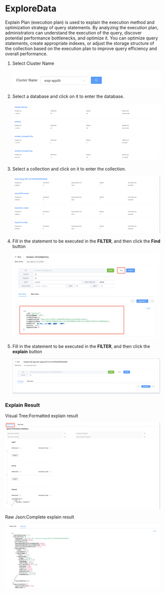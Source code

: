 # ExploreData

Explain Plan (execution plan) is used to explain the execution method and optimization strategy of query statements. By analyzing the execution plan, administrators can understand the execution of the query, discover potential performance bottlenecks, and optimize it. You can optimize query statements, create appropriate indexes, or adjust the storage structure of the collection based on the execution plan to improve query efficiency and overall performance.

1. Select Cluster Name

   ![Start Diagnose Session](../../images/whalealPlatFormImages/10-Diagnose/excname.png)

2. Select a database and click on it to enter the database.

   ![Start Diagnose Session](../../images/whalealPlatFormImages/10-Diagnose/database.png)

3. Select a collection and click on it to enter the collection.

   ![Start Diagnose Session](../../images/whalealPlatFormImages/10-Diagnose/collection.png)

4. Fill in the statement to be executed in the **FILTER**, and then click the **Find** button

   ![Start Diagnose Session](../../images/whalealPlatFormImages/10-Diagnose/find.png)

5. Fill in the statement to be executed in the **FILTER**, and then click the **explain** button

   ![Start Diagnose Session](../../images/whalealPlatFormImages/10-Diagnose/explain.png)

### Explain Result

Visual Tree:Formatted explain result

![Start Diagnose Session](../../images/whalealPlatFormImages/10-Diagnose/VisualTree.png)

Raw Json:Complete explain result

![Start Diagnose Session](../../images/whalealPlatFormImages/10-Diagnose/explainresullt.png)
